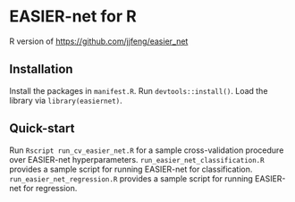 # EASIER-net for R
R version of https://github.com/jjfeng/easier_net

## Installation
Install the packages in `manifest.R`.
Run `devtools::install()`.
Load the library via `library(easiernet)`.

## Quick-start

Run `Rscript run_cv_easier_net.R` for a sample cross-validation procedure over EASIER-net hyperparameters.
`run_easier_net_classification.R` provides a sample script for running EASIER-net for classification.
`run_easier_net_regression.R` provides a sample script for running EASIER-net for regression.
